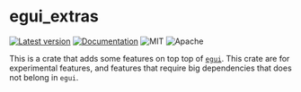 # egui_extras

[![Latest version](https://img.shields.io/crates/v/egui_extras.svg)](https://crates.io/crates/egui_extras)
[![Documentation](https://docs.rs/egui_extras/badge.svg)](https://docs.rs/egui_extras)
![MIT](https://img.shields.io/badge/license-MIT-blue.svg)
![Apache](https://img.shields.io/badge/license-Apache-blue.svg)

This is a crate that adds some features on top top of [`egui`](https://github.com/emilk/egui). This crate are for experimental features, and features that require big dependencies that does not belong in `egui`.
